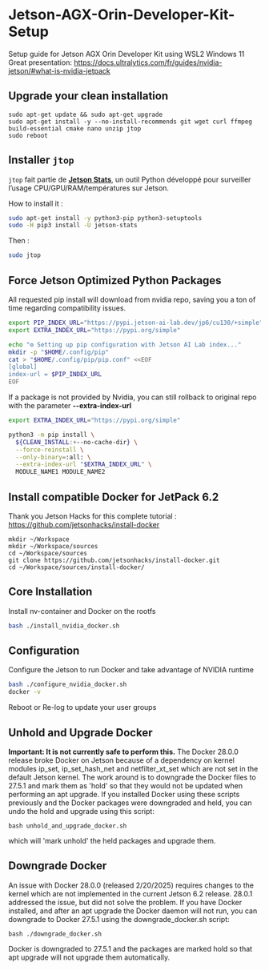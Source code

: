 # Jetson-AGX-Orin-Developer-Kit-Setup
Setup guide for Jetson AGX Orin Developer Kit using WSL2 Windows 11
Great presentation: https://docs.ultralytics.com/fr/guides/nvidia-jetson/#what-is-nvidia-jetpack

## Upgrade your clean installation
```shell
sudo apt-get update && sudo apt-get upgrade 
sudo apt-get install -y --no-install-recommends git wget curl ffmpeg build-essential cmake nano unzip jtop
sudo reboot
```

## Installer `jtop`

`jtop` fait partie de [**Jetson Stats**](https://github.com/rbonghi/jetson_stats), un outil Python développé pour surveiller l’usage CPU/GPU/RAM/températures sur Jetson.

How to install it :

```bash
sudo apt-get install -y python3-pip python3-setuptools
sudo -H pip3 install -U jetson-stats
```

Then :

```bash
sudo jtop
```
## Force Jetson Optimized Python Packages

All requested pip install will download from nvidia repo, saving you a ton of time regarding compatibility issues.

```bash
export PIP_INDEX_URL="https://pypi.jetson-ai-lab.dev/jp6/cu130/+simple"
export EXTRA_INDEX_URL="https://pypi.org/simple"

echo "⚙️ Setting up pip configuration with Jetson AI Lab index..."
mkdir -p "$HOME/.config/pip"
cat > "$HOME/.config/pip/pip.conf" <<EOF
[global]
index-url = $PIP_INDEX_URL
EOF
```

If a package is not provided by Nvidia, you can still rollback to original repo with the parameter **--extra-index-url**

```bash
export EXTRA_INDEX_URL="https://pypi.org/simple"

python3 -m pip install \
  ${CLEAN_INSTALL:+--no-cache-dir} \
  --force-reinstall \
  --only-binary=:all: \
  --extra-index-url "$EXTRA_INDEX_URL" \
  MODULE_NAME1 MODULE_NAME2
```

## Install compatible Docker for JetPack 6.2    
Thank you Jetson Hacks for this complete tutorial : https://github.com/jetsonhacks/install-docker

```shell
mkdir ~/Workspace
mkdir ~/Workspace/sources
cd ~/Workspace/sources
git clone https://github.com/jetsonhacks/install-docker.git
cd ~/Workspace/sources/install-docker/
```

## Core Installation
Install nv-container and Docker on the rootfs
```bash
bash ./install_nvidia_docker.sh
```

## Configuration
Configure the Jetson to run Docker and take advantage of NVIDIA runtime
```bash
bash ./configure_nvidia_docker.sh
docker -v
```
Reboot or Re-log to update your user groups

## Unhold and Upgrade Docker
**Important: It is not currently safe to perform this.** The Docker 28.0.0 release broke Docker on Jetson because of a dependency on kernel modules ip_set, ip_set_hash_net and netfilter_xt_set which are not set in the default Jetson kernel. The work around is to downgrade the Docker files to 27.5.1 and mark them as 'hold' so that they would not be updated when performing an apt upgrade. If you installed Docker using these scripts previously and the Docker packages were downgraded and held, you can undo the hold and upgrade using this script: 
```
bash unhold_and_upgrade_docker.sh
```
which will 'mark unhold' the held packages and upgrade them.

## Downgrade Docker
An issue with Docker 28.0.0 (released 2/20/2025) requires changes to the kernel which are not implemented in the current Jetson 6.2 release. 28.0.1 addressed the issue, but did not solve the problem. If you have Docker installed, and after an apt upgrade the Docker daemon will not run, you can downgrade to Docker 27.5.1 using the downgrade_docker.sh script:
```
bash ./downgrade_docker.sh
```
Docker is downgraded to 27.5.1 and the packages are marked hold so that apt upgrade will not upgrade them automatically.
